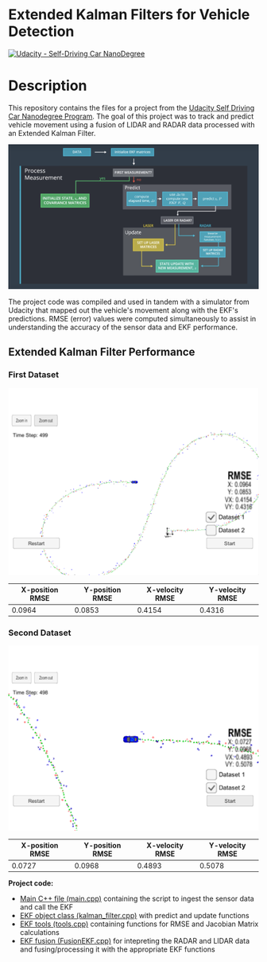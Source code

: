 # Extended Kalman Filters for Vehicle Detection

[![Udacity - Self-Driving Car NanoDegree](https://s3.amazonaws.com/udacity-sdc/github/shield-carnd.svg)](http://www.udacity.com/drive)

# Description

This repository contains the files for a project from the [Udacity Self Driving Car Nanodegree Program](https://www.udacity.com/course/self-driving-car-engineer-nanodegree--nd013). The goal of this project was to track and predict vehicle movement using a fusion of LIDAR and RADAR data processed with an Extended Kalman Filter.

<img src="https://github.com/stephenvfg/ekf-vehicle-detection/blob/master/ekf_flow.png" width="700px">

The project code was compiled and used in tandem with a simulator from Udacity that mapped out the vehicle's movement along with the EKF's predictions. RMSE (error) values were computed simultaneously to assist in understanding the accuracy of the sensor data and EKF performance.

## Extended Kalman Filter Performance

### First Dataset

<img src="https://github.com/stephenvfg/ekf-vehicle-detection/blob/master/dataset_1.png" width="700px">

| X-position RMSE | Y-position RMSE | X-velocity RMSE | Y-velocity RMSE |
| --------------- | --------------- | --------------- | --------------- |
| 0.0964          | 0.0853          | 0.4154          | 0.4316          |

### Second Dataset

<img src="https://github.com/stephenvfg/ekf-vehicle-detection/blob/master/dataset_2.png" width="700px">

| X-position RMSE | Y-position RMSE | X-velocity RMSE | Y-velocity RMSE |
| --------------- | --------------- | --------------- | --------------- |
| 0.0727          | 0.0968          | 0.4893          | 0.5078          |

**Project code:**

* [Main C++ file (main.cpp)](https://github.com/stephenvfg/ekf-vehicle-detection/blob/master/src/main.cpp) containing the script to ingest the sensor data and call the EKF
* [EKF object class (kalman_filter.cpp)](https://github.com/stephenvfg/ekf-vehicle-detection/blob/master/src/kalman_filter.cpp) with predict and update functions
* [EKF tools (tools.cpp)](https://github.com/stephenvfg/ekf-vehicle-detection/blob/master/src/tools.cpp) containing functions for RMSE and Jacobian Matrix calculations
* [EKF fusion (FusionEKF.cpp)](https://github.com/stephenvfg/ekf-vehicle-detection/blob/master/src/FusionEKF.cpp) for intepreting the RADAR and LIDAR data and fusing/processing it with the appropriate EKF functions
